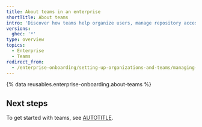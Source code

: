 ```yaml
---
title: About teams in an enterprise
shortTitle: About teams
intro: 'Discover how teams help organize users, manage repository access, and streamline collaboration across your enterprise.'
versions:
  ghec: '*'
type: overview
topics:
  - Enterprise
  - Teams
redirect_from:
  - /enterprise-onboarding/setting-up-organizations-and-teams/managing-organization-members
---
```


{% data reusables.enterprise-onboarding.about-teams %}

## Next steps

To get started with teams, see [AUTOTITLE](/enterprise-onboarding/setting-up-organizations-and-teams/creating-teams).
